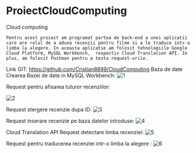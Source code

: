# ProiectCloudComputing

Cloud computing

	Pentru acest proiect am programat partea de back-end a unei aplicatii care are rolul de a aduna recenzii pentru filme si a le traduce intr-o limba la alegere. In aceasta aplicatie am folosit tehnologiile Google Cloud Platform, MySQL Workbench,  respectiv Cloud Translation API. In plus, am folosit Postman pentru a testa request-urile.
Link GIT: https://github.com/Cristian8899/CloudComputing
Baza de date
Crearea Bazei de date in MySQL Workbench:
![1](https://user-images.githubusercontent.com/73696404/168493912-e4059cb0-9cc5-4fa7-92a6-612984c37b37.jpg)

Request pentru afisarea tuturor recenziilor:

![2](https://user-images.githubusercontent.com/73696404/168493918-89da5137-f0c8-48d2-a0bb-f2b26f030303.jpg)

Request stergere recenzie dupa ID:
![3](https://user-images.githubusercontent.com/73696404/168493931-cedb0d51-8bc6-4e19-ba13-844775ee05de.jpg)

Request inserare recenzie pe baza datelor introduse:
![4](https://user-images.githubusercontent.com/73696404/168493941-9e37afe4-a8a6-4fe7-92b8-c08f1fb2240e.jpg)

Cloud Translation API 
Request detectare limba recenziei:
![5](https://user-images.githubusercontent.com/73696404/168493952-faf7956a-3dab-4e86-a818-f3585b6acc71.jpg)

Request pentru traducerea recenziei intr-o limba la alegere :
![6](https://user-images.githubusercontent.com/73696404/168493956-490cb6ca-50be-4e76-9092-7f24e31523ff.jpg)
